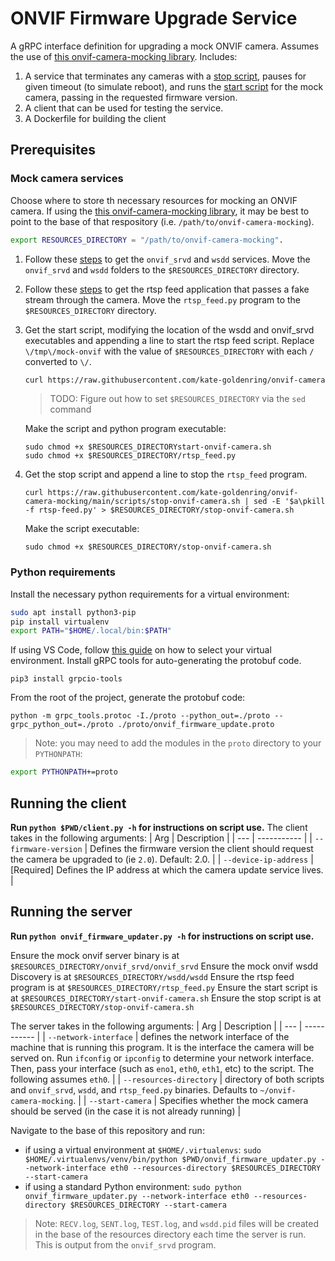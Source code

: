 # ONVIF Firmware Upgrade Service
A gRPC interface definition for upgrading a mock ONVIF camera. Assumes the use of [this onvif-camera-mocking library](https://github.com/kate-goldenring/onvif-camera-mocking).
Includes:
1. A service that terminates any cameras with a [stop script](https://github.com/kate-goldenring/onvif-camera-mocking/blob/main/scripts/stop-onvif-camera.sh), pauses for given timeout (to simulate reboot), and runs the [start script](https://github.com/kate-goldenring/onvif-camera-mocking#start-the-onvif-and-discovery-services) for the mock camera, passing in the requested firmware version. 
1. A client that can be used for testing the service.
1. A Dockerfile for building the client

## Prerequisites
### Mock camera services
Choose where to store th necessary resources for mocking an ONVIF camera. If using the [this onvif-camera-mocking library](https://github.com/kate-goldenring/onvif-camera-mocking), it may be best to point to the base of that respository (i.e. `/path/to/onvif-camera-mocking`).
```sh
export RESOURCES_DIRECTORY = "/path/to/onvif-camera-mocking".
```

1. Follow these [steps](https://github.com/kate-goldenring/onvif-camera-mocking#get-the-onvif-server-and-ws-discovery-service) to get the `onvif_srvd` and `wsdd` services. Move the `onvif_srvd` and `wsdd` folders to the `$RESOURCES_DIRECTORY` directory.
1. Follow these [steps](https://github.com/kate-goldenring/onvif-camera-mocking#pass-an-rstp-feed-through-the-camera-onvif-service) to get the rtsp feed application that passes a fake stream through the camera. Move the `rtsp_feed.py` program to the `$RESOURCES_DIRECTORY` directory.
2. Get the start script, modifying the location of the wsdd and onvif_srvd executables and appending a line to start the rtsp feed script. Replace `\/tmp\/mock-onvif` with the value of `$RESOURCES_DIRECTORY` with each `/` converted to `\/`.
    ```sh
    curl https://raw.githubusercontent.com/kate-goldenring/onvif-camera-mocking/main/scripts/start-onvif-camera.sh | sed -E 's/.\/onvif_srvd\/onvif_srvd/\/tmp\/mock-onvif\/onvif_srvd\/onvif_srvd/g' |  sed -E 's/.\/wsdd\/wsdd/\/tmp\/mock-onvif\/wsdd\/wsdd/g' | sed -E '$a\nohup \/tmp\/mock-onvif\/rtsp-feed.py &' > $RESOURCES_DIRECTORY/start-onvif-camera.sh
    ```

    > TODO: Figure out how to set `$RESOURCES_DIRECTORY` via the `sed` command

    Make the script and python program executable:
    ```
    sudo chmod +x $RESOURCES_DIRECTORYstart-onvif-camera.sh
    sudo chmod +x $RESOURCES_DIRECTORY/rtsp_feed.py
    ```

3. Get the stop script and append a line to stop the `rtsp_feed` program.
    ``` 
    curl https://raw.githubusercontent.com/kate-goldenring/onvif-camera-mocking/main/scripts/stop-onvif-camera.sh | sed -E '$a\pkill -f rtsp-feed.py' > $RESOURCES_DIRECTORY/stop-onvif-camera.sh
    ```
        
    Make the script executable:
    ```
    sudo chmod +x $RESOURCES_DIRECTORY/stop-onvif-camera.sh
    ```
### Python requirements
Install the necessary python requirements for a virtual environment:
```sh
sudo apt install python3-pip
pip install virtualenv
export PATH="$HOME/.local/bin:$PATH"
```
If using VS Code, follow [this guide](https://techinscribed.com/python-virtual-environment-in-vscode/) on how to select your virtual environment. 
Install gRPC tools for auto-generating the protobuf code.
```
pip3 install grpcio-tools
```
From the root of the project, generate the protobuf code:
```
python -m grpc_tools.protoc -I./proto --python_out=./proto --grpc_python_out=./proto ./proto/onvif_firmware_update.proto
```

> Note: you may need to add the modules in the `proto` directory to your `PYTHONPATH`:

```sh
export PYTHONPATH+=proto
```

## Running the client
**Run `python $PWD/client.py -h` for instructions on script use.**
The client takes in the following arguments:
| Arg | Description |
| --- | ----------- |
| `--firmware-version` | Defines the firmware version the client should request the camera be upgraded to (ie `2.0`). Default: 2.0. |
| `--device-ip-address` |  [Required] Defines the IP address at which the camera update service lives. |

## Running the server
**Run `python onvif_firmware_updater.py -h` for instructions on script use.**

Ensure the mock onvif server binary is at `$RESOURCES_DIRECTORY/onvif_srvd/onvif_srvd`
Ensure the mock onvif wsdd Discovery is at `$RESOURCES_DIRECTORY/wsdd/wsdd`
Ensure the rtsp feed program is at `$RESOURCES_DIRECTORY/rtsp_feed.py`
Ensure the start script is at `$RESOURCES_DIRECTORY/start-onvif-camera.sh`
Ensure the stop script is at `$RESOURCES_DIRECTORY/stop-onvif-camera.sh`

The server takes in the following arguments:
| Arg | Description |
| --- | ----------- |
| `--network-interface` | defines the network interface of the machine that is running this program. It is the interface the camera will be served on. Run `ifconfig` or `ipconfig` to determine your network interface. Then, pass your interface (such as `eno1`, `eth0`, `eth1`, etc) to the script. The following assumes `eth0`. |
| `--resources-directory` |  directory of both scripts and `onvif_srvd`, `wsdd`, and `rtsp_feed.py` binaries. Defaults to `~/onvif-camera-mocking`. |
| `--start-camera` | Specifies whether the mock camera should be served (in the case it is not already running) |

Navigate to the base of this repository and run:
- if using a virtual environment at `$HOME/.virtualenvs`: `sudo $HOME/.virtualenvs/venv/bin/python $PWD/onvif_firmware_updater.py --network-interface eth0 --resources-directory $RESOURCES_DIRECTORY --start-camera`
- if using a standard Python environment: `sudo python onvif_firmware_updater.py --network-interface eth0 --resources-directory $RESOURCES_DIRECTORY --start-camera`

> Note: `RECV.log`, `SENT.log`, `TEST.log`, and `wsdd.pid` files will be created in the base of the resources directory each time the server is run. This is output from the `onvif_srvd` program.
